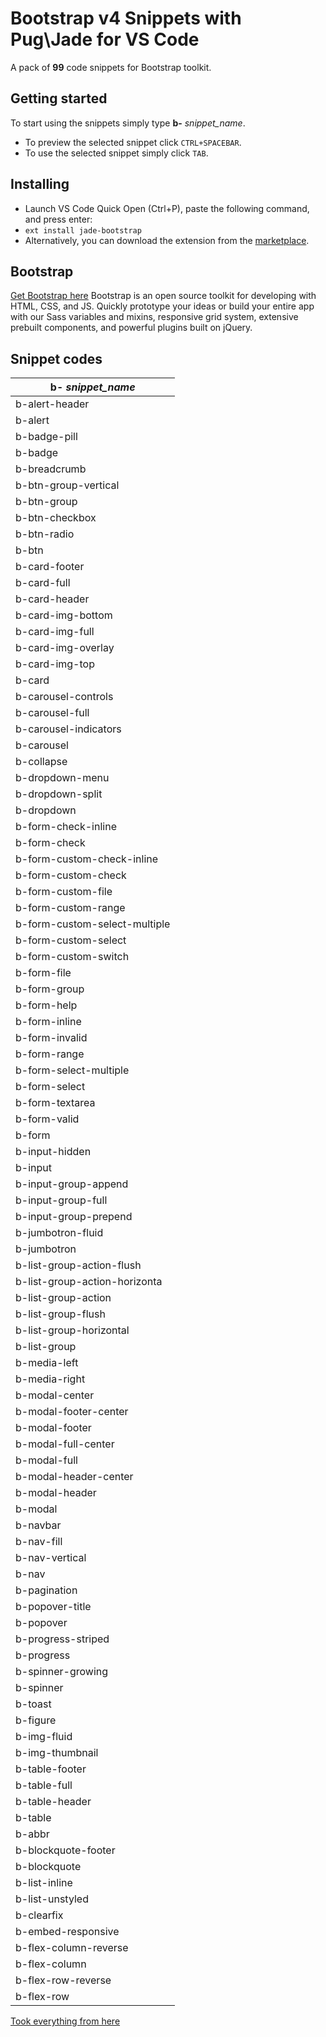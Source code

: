 # Bootstrap v4 Snippets with Pug\Jade for VS Code
A pack of **99** code snippets for Bootstrap toolkit.

## Getting started

To start using the snippets simply type **b-** *snippet_name*.

* To preview the selected snippet click `CTRL+SPACEBAR`.
* To use the selected snippet simply click `TAB`.

## Installing
* Launch VS Code Quick Open (Ctrl+P), paste the following command, and press enter:
* `ext install jade-bootstrap`
* Alternatively, you can download the extension from the [marketplace](https://marketplace.visualstudio.com/items?itemName=pack.jade-bootstrap).

## Bootstrap
[Get Bootstrap here](https://getbootstrap.com/)
Bootstrap is an open source toolkit for developing with HTML, CSS, and JS. Quickly prototype your ideas or build your entire app with our Sass variables and mixins, responsive grid system, extensive prebuilt components, and powerful plugins built on jQuery.

## Snippet codes
| **b-** *snippet_name*          |
| ------------------------------ |
| b-alert-header                 |
| b-alert                        |
| b-badge-pill                   |
| b-badge                        |
| b-breadcrumb                   |
| b-btn-group-vertical           |
| b-btn-group                    |
| b-btn-checkbox                 |
| b-btn-radio                    |
| b-btn                          |
| b-card-footer                  |
| b-card-full                    |
| b-card-header                  |
| b-card-img-bottom              |
| b-card-img-full                |
| b-card-img-overlay             |
| b-card-img-top                 |
| b-card                         |
| b-carousel-controls            |
| b-carousel-full                |
| b-carousel-indicators          |
| b-carousel                     |
| b-collapse                     |
| b-dropdown-menu                |
| b-dropdown-split               |
| b-dropdown                     |
| b-form-check-inline            |
| b-form-check                   |
| b-form-custom-check-inline     |
| b-form-custom-check            |
| b-form-custom-file             |
| b-form-custom-range            |
| b-form-custom-select-multiple  |
| b-form-custom-select           |
| b-form-custom-switch           |
| b-form-file                    |
| b-form-group                   |
| b-form-help                    |
| b-form-inline                  |
| b-form-invalid                 |
| b-form-range                   |
| b-form-select-multiple         |
| b-form-select                  |
| b-form-textarea                |
| b-form-valid                   |
| b-form                         |
| b-input-hidden                 |
| b-input                        |
| b-input-group-append           |
| b-input-group-full             |
| b-input-group-prepend          |
| b-jumbotron-fluid              |
| b-jumbotron                    |
| b-list-group-action-flush      |
| b-list-group-action-horizonta  |
| b-list-group-action            |
| b-list-group-flush             |
| b-list-group-horizontal        |
| b-list-group                   |
| b-media-left                   |
| b-media-right                  |
| b-modal-center                 |
| b-modal-footer-center          |
| b-modal-footer                 |
| b-modal-full-center            |
| b-modal-full                   |
| b-modal-header-center          |
| b-modal-header                 |
| b-modal                        |
| b-navbar                       |
| b-nav-fill                     |
| b-nav-vertical                 |
| b-nav                          |
| b-pagination                   |
| b-popover-title                |
| b-popover                      |
| b-progress-striped             |
| b-progress                     |
| b-spinner-growing              |
| b-spinner                      |
| b-toast                        |
| b-figure                       |
| b-img-fluid                    |
| b-img-thumbnail                |
| b-table-footer                 |
| b-table-full                   |
| b-table-header                 |
| b-table                        |
| b-abbr                         |
| b-blockquote-footer            |
| b-blockquote                   |
| b-list-inline                  |
| b-list-unstyled                |
| b-clearfix                     |
| b-embed-responsive             |
| b-flex-column-reverse          |
| b-flex-column                  |
| b-flex-row-reverse             |
| b-flex-row                     |

[Took everything from here](https://github.com/Zaczero/bootstrap-v4-snippets/)
